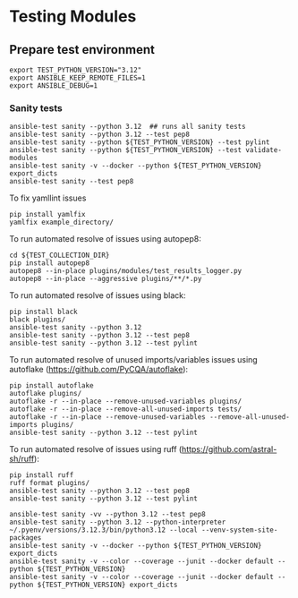 
# Testing Modules

## Prepare test environment

```shell
export TEST_PYTHON_VERSION="3.12"
export ANSIBLE_KEEP_REMOTE_FILES=1
export ANSIBLE_DEBUG=1

```

### Sanity tests

```shell
ansible-test sanity --python 3.12  ## runs all sanity tests
ansible-test sanity --python 3.12 --test pep8
ansible-test sanity --python ${TEST_PYTHON_VERSION} --test pylint
ansible-test sanity --python ${TEST_PYTHON_VERSION} --test validate-modules
ansible-test sanity -v --docker --python ${TEST_PYTHON_VERSION} export_dicts
ansible-test sanity --test pep8
```

To fix yamllint issues
```shell
pip install yamlfix
yamlfix example_directory/
```

To run automated resolve of issues using autopep8:

```shell
cd ${TEST_COLLECTION_DIR}
pip install autopep8
autopep8 --in-place plugins/modules/test_results_logger.py
autopep8 --in-place --aggressive plugins/**/*.py
```

To run automated resolve of issues using black:

```shell
pip install black
black plugins/
ansible-test sanity --python 3.12
ansible-test sanity --python 3.12 --test pep8
ansible-test sanity --python 3.12 --test pylint
```

To run automated resolve of unused imports/variables issues using autoflake (https://github.com/PyCQA/autoflake):

```shell
pip install autoflake
autoflake plugins/
autoflake -r --in-place --remove-unused-variables plugins/
autoflake -r --in-place --remove-all-unused-imports tests/
autoflake -r --in-place --remove-unused-variables --remove-all-unused-imports plugins/
ansible-test sanity --python 3.12 --test pylint
```

To run automated resolve of issues using ruff (https://github.com/astral-sh/ruff):

```shell
pip install ruff
ruff format plugins/
ansible-test sanity --python 3.12 --test pep8
ansible-test sanity --python 3.12 --test pylint
```

```shell
ansible-test sanity -vv --python 3.12 --test pep8
ansible-test sanity --python 3.12 --python-interpreter ~/.pyenv/versions/3.12.3/bin/python3.12 --local --venv-system-site-packages
ansible-test sanity -v --docker --python ${TEST_PYTHON_VERSION} export_dicts
ansible-test sanity -v --color --coverage --junit --docker default --python ${TEST_PYTHON_VERSION}
ansible-test sanity -v --color --coverage --junit --docker default --python ${TEST_PYTHON_VERSION} export_dicts
```
